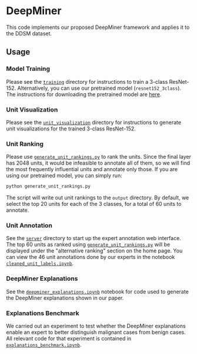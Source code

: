 # DeepMiner

This code implements our proposed DeepMiner framework and applies it to the DDSM dataset.

## Usage

### Model Training

Please see the [`training`](../training) directory for instructions to train a 3-class ResNet-152. Alternatively, you can use our pretrained model (`resnet152_3class`). The instructions for downloading the pretrained model are [here](../training#setup).

### Unit Visualization

Please see the [`unit_visualization`](../unit_visualization) directory for instructions to generate unit visualizations for the trained 3-class ResNet-152.

### Unit Ranking

Please use [`generate_unit_rankings.py`](generate_unit_rankings.py) to rank the units. Since the final layer has 2048 units, it would be infeasible to annotate all of them, so we will find the most frequently influential units and annotate only those. If you are using our pretrained model, you can simply run:

```bash
python generate_unit_rankings.py
```

The script will write out unit rankings to the `output` directory. By default, we select the top 20 units for each of the 3 classes, for a total of 60 units to annotate.

### Unit Annotation

See the [`server`](../server) directory to start up the expert annotation web interface. The top 60 units as ranked using [`generate_unit_rankings.py`](generate_unit_rankings.py) will be displayed under the "alternative ranking" section on the home page. You can view the 46 unit annotations done by our experts in the notebook [`cleaned_unit_labels.ipynb`](cleaned_unit_labels.ipynb).

### DeepMiner Explanations

See the [`deepminer_explanations.ipynb`](deepminer_explanations.ipynb) notebook for code used to generate the DeepMiner explanations shown in our paper.

### Explanations Benchmark

We carried out an experiment to test whether the DeepMiner explanations enable an expert to better distinguish malignant cases from benign cases. All relevant code for that experiment is contained in [`explanations_benchmark.ipynb`](explanations_benchmark.ipynb).
